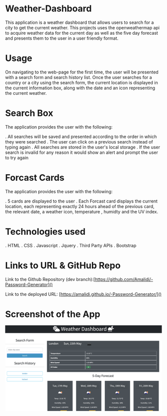 # Weather-Dashboard

This application is a weather dashboard that allows users to search for a city to get the current weather. This projects uses the openweathermap api to acquire weather data for the current day as well as the five day forecast and presents them to the user in a user friendly format.

# Usage

On navigating to the web-page for the first time, the user will be presented with a search form and search history list. Once the user searches for a country or a city using the search form, the current location is displayed in the current information box, along with the date and an icon representing the current weather.

# Search Box

The application provides the user with the following:

. All searches will be saved and presented according to the order in which they were searched
. The user can click on a previous search instead of typing again
. All searches are stored in the user's local storage
. If the user search is invalid for any reason it would show an alert and prompt the user to try again

# Forcast Cards

The application provides the user with the following:

. 5 cards are displayed to the user
. Each Forcast card displays the current location, each representing exactly 24 hours ahead of the previous card, the relevant date, a weather icon, temperature , humidty and the UV index.

# Technologies used

. HTML
. CSS
. Javascript
. Jquery
. Third Party APIs
. Bootstrap

# Links to URL & GitHub Repo

Link to the Github Repository (dev branch):[https://github.com/Amalidi/-Password-Generator]()

Link to the deployed URL: [https://amalidi.github.io/-Password-Generator/]()

# Screenshot of the App

![Image of the project](./assets/images/weather-dashboard.png)
